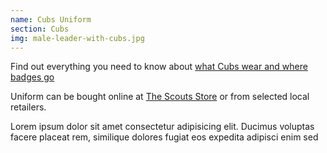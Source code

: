 ```yaml
---
name: Cubs Uniform
section: Cubs
img: male-leader-with-cubs.jpg
---
```

Find out everything you need to know about [what Cubs wear and where badges go](https://www.scouts.org.uk/cubs/cubs-uniform-and-badge-placement/)

Uniform can be bought online at [The Scouts Store](https://shop.scouts.org.uk) or from selected local retailers.

Lorem ipsum dolor sit amet consectetur adipisicing elit. Ducimus voluptas facere placeat rem, similique dolores fugiat eos expedita adipisci enim sed 

